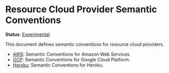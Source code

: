 <!--- Hugo front matter used to generate the website version of this page:
linkTitle: Resource cloud provider
path_base_for_github_subdir:
  from: tmp/semconv/docs/resource/cloud-provider/_index.md
  to: resource/cloud-provider/README.md
--->

# Resource Cloud Provider Semantic Conventions

**Status**: [Experimental][DocumentStatus]

This document defines semantic conventions for resource cloud providers.

* [AWS](aws/README.md): Semantic Conventions for Amazon Web Services.
* [GCP](gcp/README.md): Semantic Conventions for Google Cloud Platform.
* [Heroku](heroku.md): Semantic Conventions for Heroku.

[DocumentStatus]: https://opentelemetry.io/docs/specs/otel/document-status
